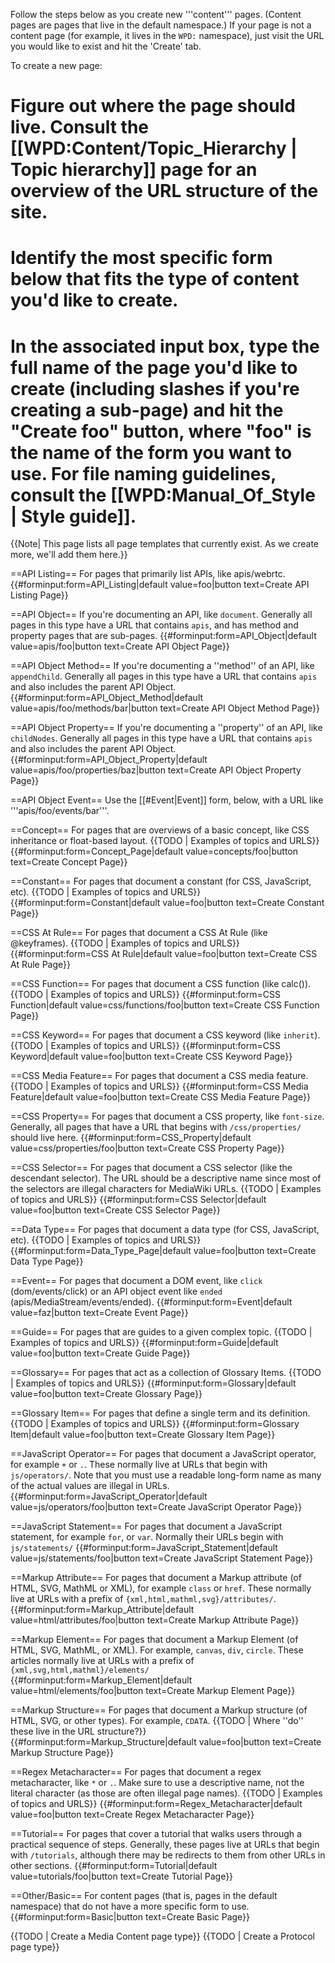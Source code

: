 Follow the steps below as you create new '''content''' pages. (Content pages are pages that live in the default namespace.) If your page is not a content page (for example, it lives in the <code>WPD:</code> namespace), just visit the URL you would like to exist and hit the 'Create' tab.

To create a new page:
# Figure out where the page should live. Consult the [[WPD:Content/Topic_Hierarchy | Topic hierarchy]] page for an overview of the URL structure of the site.
# Identify the most specific form below that fits the type of content you'd like to create.
# In the associated input box, type the full name of the page you'd like to create (including slashes if you're creating a sub-page) and hit the "Create foo" button, where "foo" is the name of the form you want to use. For file naming guidelines, consult the [[WPD:Manual_Of_Style | Style guide]].

{{Note| This page lists all page templates that currently exist. As we create more, we'll add them here.}}


==API Listing==
For pages that primarily list APIs, like apis/webrtc.
{{#forminput:form=API_Listing|default value=foo|button text=Create API Listing Page}}

==API Object==
If you're documenting an API, like <code>document</code>. Generally all pages in this type have a URL that contains <code>apis</code>, and has method and property pages that are sub-pages.
{{#forminput:form=API_Object|default value=apis/foo|button text=Create API Object Page}}

==API Object Method==
If you're documenting a ''method'' of an API, like <code>appendChild</code>. Generally all pages in this type have a URL that contains <code>apis</code> and also includes the parent API Object.
{{#forminput:form=API_Object_Method|default value=apis/foo/methods/bar|button text=Create API Object Method Page}}

==API Object Property==
If you're documenting a ''property'' of an API, like <code>childNodes</code>. Generally all pages in this type have a URL that contains <code>apis</code> and also includes the parent API Object.
{{#forminput:form=API_Object_Property|default value=apis/foo/properties/baz|button text=Create API Object Property Page}}

==API Object Event==
Use the [[#Event|Event]] form, below, with a URL like '''apis/foo/events/bar'''.

==Concept==
For pages that are overviews of a basic concept, like CSS inheritance or float-based layout.
{{TODO | Examples of topics and URLS}}
{{#forminput:form=Concept_Page|default value=concepts/foo|button text=Create Concept Page}}

==Constant==
For pages that document a constant (for CSS, JavaScript, etc).
{{TODO | Examples of topics and URLS}}
{{#forminput:form=Constant|default value=foo|button text=Create Constant Page}}

==CSS At Rule==
For pages that document a CSS At Rule (like @keyframes).
{{TODO | Examples of topics and URLS}}
{{#forminput:form=CSS At Rule|default value=foo|button text=Create CSS At Rule Page}}

==CSS Function==
For pages that document a CSS function (like calc()).
{{TODO | Examples of topics and URLS}}
{{#forminput:form=CSS Function|default value=css/functions/foo|button text=Create CSS Function Page}}

==CSS Keyword==
For pages that document a CSS keyword (like <code>inherit</code>).
{{TODO | Examples of topics and URLS}}
{{#forminput:form=CSS Keyword|default value=foo|button text=Create CSS Keyword Page}}

==CSS Media Feature==
For pages that document a CSS media feature.
{{TODO | Examples of topics and URLS}}
{{#forminput:form=CSS Media Feature|default value=foo|button text=Create CSS Media Feature Page}}

==CSS Property==
For pages that document a CSS property, like <code>font-size</code>. Generally, all pages that have a URL that begins with <code>/css/properties/</code> should live here.
{{#forminput:form=CSS_Property|default value=css/properties/foo|button text=Create CSS Property Page}}

==CSS Selector==
For pages that document a CSS selector (like the descendant selector). The URL should be a descriptive name since most of the selectors are illegal characters for MediaWiki URLs.
{{TODO | Examples of topics and URLS}}
{{#forminput:form=CSS Selector|default value=foo|button text=Create CSS Selector Page}}

==Data Type==
For pages that document a data type (for CSS, JavaScript, etc).
{{TODO | Examples of topics and URLS}}
{{#forminput:form=Data_Type_Page|default value=foo|button text=Create Data Type Page}}

==Event==
For pages that document a DOM event, like <code>click</code> (dom/events/click) or an API object event like <code>ended</code> (apis/MediaStream/events/ended).
{{#forminput:form=Event|default value=faz|button text=Create Event Page}}

==Guide==
For pages that are guides to a given complex topic.
{{TODO | Examples of topics and URLS}}
{{#forminput:form=Guide|default value=foo|button text=Create Guide Page}}

==Glossary==
For pages that act as a collection of Glossary Items.
{{TODO | Examples of topics and URLS}}
{{#forminput:form=Glossary|default value=foo|button text=Create Glossary Page}}

==Glossary Item==
For pages that define a single term and its definition.
{{TODO | Examples of topics and URLS}}
{{#forminput:form=Glossary Item|default value=foo|button text=Create Glossary Item Page}}

==JavaScript Operator==
For pages that document a JavaScript operator, for example <code>+</code> or <code>.</code>. These normally live at URLs that begin with <code>js/operators/</code>. Note that you must use a readable long-form name as many of the actual values are illegal in URLs.
{{#forminput:form=JavaScript_Operator|default value=js/operators/foo|button text=Create JavaScript Operator Page}}

==JavaScript Statement==
For pages that document a JavaScript statement, for example <code>for</code>, or <code>var</code>. Normally their URLs begin with <code>js/statements/</code>
{{#forminput:form=JavaScript_Statement|default value=js/statements/foo|button text=Create JavaScript Statement Page}}

==Markup Attribute==
For pages that document a Markup attribute (of HTML, SVG, MathML or XML), for example <code>class</code> or <code>href</code>. These normally live at URLs with a prefix of <code>{xml,html,mathml,svg}/attributes/</code>.
{{#forminput:form=Markup_Attribute|default value=html/attributes/foo|button text=Create Markup Attribute Page}}

==Markup Element==
For pages that document a Markup Element (of HTML, SVG, MathML, or XML). For example, <code>canvas</code>, <code>div</code>, <code>circle</code>. These articles normally live at URLs with a prefix of <code>{xml,svg,html,mathml}/elements/</code>
{{#forminput:form=Markup_Element|default value=html/elements/foo|button text=Create Markup Element Page}}

==Markup Structure==
For pages that document a Markup structure (of HTML, SVG, or other types). For example, <code>CDATA</code>.
{{TODO | Where ''do'' these live in the URL structure?}}
{{#forminput:form=Markup_Structure|default value=foo|button text=Create Markup Structure Page}}

==Regex Metacharacter==
For pages that document a regex metacharacter, like <code>*</code> or <code>.</code>. Make sure to use a descriptive name, not the literal character (as those are often illegal page names).
{{TODO | Examples of topics and URLS}}
{{#forminput:form=Regex_Metacharacter|default value=foo|button text=Create Regex Metacharacter Page}}

==Tutorial==
For pages that cover a tutorial that walks users through a practical sequence of steps. Generally, these pages live at URLs that begin with <code>/tutorials</code>, although there may be redirects to them from other URLs in other sections.
{{#forminput:form=Tutorial|default value=tutorials/foo|button text=Create Tutorial Page}}

==Other/Basic==
For content pages (that is, pages in the default namespace) that do not have a more specific form to use.
{{#forminput:form=Basic|button text=Create Basic Page}}

{{TODO | Create a Media Content page type}}
{{TODO | Create a Protocol page type}}